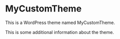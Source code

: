 # MyCustomTheme
This is a WordPress theme named MyCustomTheme.

This is some additional information about the theme.
